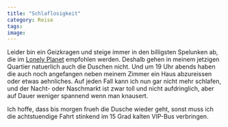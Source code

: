 ```yaml
---
title: "Schlaflosigkeit"
category: Reise
tags: 
image: 
---
```


Leider bin ein Geizkragen und steige immer in den billigsten Spelunken ab, die im [Lonely Planet](http://www.lonelyplanet.com) empfohlen werden. Deshalb gehen in meinem jetzigen Quartier natuerlich auch die Duschen nicht. Und um 19 Uhr abends haben die auch noch angefangen neben meinem Zimmer ein Haus abzureissen oder etwas aehnliches. Auf jeden Fall kann ich nun gar nicht mehr schlafen, und der Nacht- oder Naschmarkt ist zwar toll und nicht aufdringlich, aber auf Dauer weniger spannend wenn man knausert.

Ich hoffe, dass bis morgen frueh die Dusche wieder geht, sonst muss ich die achtstuendige Fahrt stinkend im 15 Grad kalten VIP-Bus verbringen.

